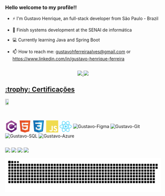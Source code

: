 ### Hello welcome to my profile!!

- ⚡ I'm Gustavo Henrique, an full-stack developer from São Paulo - Brazil 
- 🌱 Finish systems development at the SENAI de informática
- 💻 Currently learning Java and Spring Boot
- 📫 How to reach me: gustavohferreiraalves@gmail.com or https://www.linkedin.com/in/gustavo-henrique-ferreira
  
  ##
  
<div align="center"> <a href="https://github.com/GustavoHenriqueFerreira"> 
  <img height="180em" src="https://github-readme-stats.vercel.app/api?username=GustavoHenriqueFerreira&show_icons=true&theme=tokyonight&include_all_commits=true&count_private=true"/> 
  <img height="180em" src="https://github-readme-stats.vercel.app/api/top-langs/?username=GustavoHenriqueFerreira&layout=compact&langs_count=7&theme=tokyonight"/></div>
  
  ##

  <div>
  <h2>:trophy: Certificações</h2>
  
  <a href="https://www.credly.com/badges/289eaa31-cc4d-4734-97a8-69a25b2e37ce/public_url" target="blank">
    <img width="15%" height="15%"  src="https://images.credly.com/size/340x340/images/4136ced8-75d5-4afb-8677-40b6236e2672/azure-ai-fundamentals-600x600.png"/>
  </a>
</div>

  ##
  
<div style="display: inline_block"><br>
  <img align="center" alt="Gustavo-Csharp" height="40" width="40" src="https://raw.githubusercontent.com/devicons/devicon/master/icons/csharp/csharp-original.svg">
  <img align="center" alt="Gustavo-HTML" height="40" width="40" src="https://raw.githubusercontent.com/devicons/devicon/master/icons/html5/html5-original.svg">
  <img align="center" alt="Gustavo-CSS" height="40" width="40" src="https://raw.githubusercontent.com/devicons/devicon/master/icons/css3/css3-original.svg">
  <img align="center" alt="Gustavo-Js" height="40" width="40" src="https://raw.githubusercontent.com/devicons/devicon/master/icons/javascript/javascript-plain.svg">
  <img align="center" alt="Gustavo-React" height="40" width="40" src="https://raw.githubusercontent.com/devicons/devicon/master/icons/react/react-original.svg">
  <img align="center" alt="Gustavo-Figma" height="40" width="40" src="https://www.vectorlogo.zone/logos/figma/figma-icon.svg">
  <img align="center" alt="Gustavo-Git" height="40" width="40" src="https://www.vectorlogo.zone/logos/git-scm/git-scm-icon.svg">
  <img align="center" alt="Gustavo-SQL" height="40" width="40" src="https://www.svgrepo.com/show/331760/sql-database-generic.svg">
  <img align="center" alt="Gustavo-Azure" height="40" width="40" src="https://www.vectorlogo.zone/logos/microsoft_azure/microsoft_azure-icon.svg">
</div>
  
  ##
 
<div> 
  <a href="https://www.instagram.com/_ghziin" target="_blank"><img src="https://img.shields.io/badge/-Instagram-%23E4405F?style=for-the-badge&logo=instagram&logoColor=white" target="_blank"></a>
 <a href="https://discord.gg/Ghziinn #5438" target="_blank"><img src="https://img.shields.io/badge/Discord-7289DA?style=for-the-badge&logo=discord&logoColor=white" target="_blank"></a> 
  <a href = "mailto:gustavohferreiraalves@gmail.com"><img src="https://img.shields.io/badge/-Gmail-%23333?style=for-the-badge&logo=gmail&logoColor=white" target="_blank"></a>
  <a href="https://www.linkedin.com/in/gustavo-henrique-b206a621b/" target="_blank"><img src="https://img.shields.io/badge/-LinkedIn-%230077B5?style=for-the-badge&logo=linkedin&logoColor=white" target="_blank"></a> 
  
  ![Snake animation](https://github.com/GustavoHenriqueFerreira/GustavoHenriqueFerreira/blob/output/github-contribution-grid-snake.svg)
 
</div>
